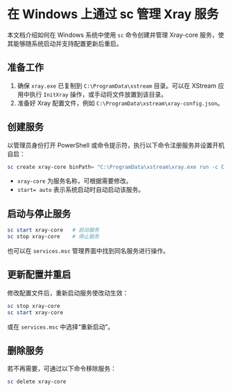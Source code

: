 # 在 Windows 上通过 sc 管理 Xray 服务

本文档介绍如何在 Windows 系统中使用 `sc` 命令创建并管理 Xray-core 服务，使其能够随系统启动并支持配置更新后重启。

## 准备工作

1. 确保 `xray.exe` 已复制到 `C:\ProgramData\xstream` 目录。可以在 XStream 应用中执行 `InitXray` 操作，或手动将文件放置到该目录。
2. 准备好 Xray 配置文件，例如 `C:\ProgramData\xstream\xray-config.json`。

## 创建服务

以管理员身份打开 PowerShell 或命令提示符，执行以下命令注册服务并设置开机自启：

```powershell
sc create xray-core binPath= "C:\ProgramData\xstream\xray.exe run -c C:\ProgramData\xstream\xray-config.json" start= auto
```

- `xray-core` 为服务名称，可根据需要修改。
- `start= auto` 表示系统启动时自动启动该服务。

## 启动与停止服务

```powershell
sc start xray-core   # 启动服务
sc stop xray-core    # 停止服务
```

也可以在 `services.msc` 管理界面中找到同名服务进行操作。

## 更新配置并重启

修改配置文件后，重新启动服务使改动生效：

```powershell
sc stop xray-core
sc start xray-core
```

或在 `services.msc` 中选择“重新启动”。

## 删除服务

若不再需要，可通过以下命令移除服务：

```powershell
sc delete xray-core
```
